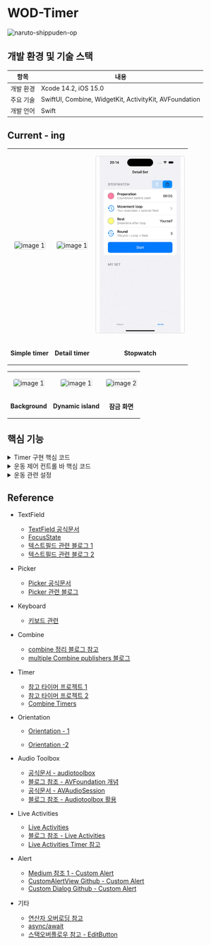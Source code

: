 # WOD-Timer

![naruto-shippuden-op](https://github.com/BOLTB0X/WOD-Timer-app/assets/83914919/46390356-0983-4b42-917b-5a44cbbffbd4)

## 개발 환경 및 기술 스택

| 항목      | 내용                                                   |
| --------- | ------------------------------------------------------ |
| 개발 환경 | Xcode 14.2, iOS 15.0                                   |
| 주요 기술 | SwiftUI, Combine, WidgetKit, ActivityKit, AVFoundation |
| 개발 언어 | Swift                                                  |

## Current - ing

<p align="center">
  <table style="width:100%; text-align:center; border-spacing:20px;">
    <tr>
      <td style="text-align:center; vertical-align:middle;">
        <p align="center">
        <img src="https://github.com/BOLTB0X/WOD-Timer-app/blob/main/history/detail_%ED%83%80%EC%9D%B4%EB%A8%B8.gif?raw=true" 
             alt="image 1" 
             style="width:200px; height:400px; object-fit:contain; border:1px solid #ddd; border-radius:4px;"/>
        </p>
      </td>
      <td style="text-align:center; vertical-align:middle;">
        <p align="center">
        <img src="https://github.com/BOLTB0X/WOD-Timer-app/blob/main/history/detail_%EC%9A%B4%EB%8F%99%EB%A3%A8%ED%94%84%20%EC%84%A4%EC%A0%95.gif?raw=true" 
             alt="image 1" 
             style="width:200px; height:400px; object-fit:contain; border:1px solid #ddd; border-radius:4px;"/>
        </p>
      </td>
      <td style="text-align:center; vertical-align:middle;">
        <p align="center">
        <img src="https://github.com/BOLTB0X/WOD-Timer-app/blob/main/history/%EB%94%94%ED%85%8C%EC%9D%BC%EC%8A%A4%ED%86%B1%EC%9B%8C%EC%B9%98.gif?raw=true" 
             alt="image 2" 
             style="width:200px; height:400px; object-fit:contain; border:1px solid #ddd; border-radius:4px;"/>
        </p>
      </td>
    </tr>
    <tr>
      <td style="text-align:center; font-size:14px; font-weight:bold;">
      <p align="center">
      Simple timer
      </p>
      </td>
      <td style="text-align:center; font-size:14px; font-weight:bold;">
      <p align="center">
      Detail timer
      </p>
      </td>
      <td style="text-align:center; font-size:14px; font-weight:bold;">
      <p align="center">
      Stopwatch
      </p>
      </td>
    </tr>
  </table>
</p>

<p align="center">
  <table style="width:100%; text-align:center; border-spacing:20px;">
    <tr>
      <td style="text-align:center; vertical-align:middle;">
        <p align="center">
        <img src="https://github.com/BOLTB0X/WOD-Timer-app/blob/main/history/%EB%8B%A4%EC%9D%B4%EB%82%98%EB%AF%B9%EC%95%84%EC%9D%BC%EB%9E%9C%EB%93%9C%202.gif?raw=true" 
             alt="image 1" 
             style="width:200px; height:400px; object-fit:contain; border:1px solid #ddd; border-radius:4px;"/>
        </p>
      </td>
      <td style="text-align:center; vertical-align:middle;">
        <p align="center">
        <img src="https://github.com/BOLTB0X/WOD-Timer-app/blob/main/history/%EB%8B%A4%EC%9D%B4%EB%82%98%EB%AF%B9%EC%95%84%EC%9D%BC%EB%9E%9C%EB%93%9C_%ED%99%95%EC%9E%A5.gif?raw=true" 
             alt="image 1" 
             style="width:200px; height:400px; object-fit:contain; border:1px solid #ddd; border-radius:4px;"/>
        </p>
      </td>
      <td style="text-align:center; vertical-align:middle;">
        <p align="center">
        <img src="https://github.com/BOLTB0X/WOD-Timer-app/blob/main/history/%EC%9E%A0%EA%B8%88%ED%99%94%EB%A9%B43.gif?raw=true" 
             alt="image 2" 
             style="width:200px; height:400px; object-fit:contain; border:1px solid #ddd; border-radius:4px;"/>
        </p>
      </td>
    </tr>
    <tr>
      <td style="text-align:center; font-size:14px; font-weight:bold;">
      <p align="center">
      Background
      </p>
      </td>
      <td style="text-align:center; font-size:14px; font-weight:bold;">
      <p align="center">
      Dynamic island
      </p>
      </td>
      <td style="text-align:center; font-size:14px; font-weight:bold;">
      <p align="center">
      잠금 화면
      </p>
      </td>
    </tr>
  </table>
</p>

## 핵심 기능

<details>
<summary> Timer 구현 핵심 코드 </summary>
   <br/>

| Timer                                                                                                                |
| -------------------------------------------------------------------------------------------------------------------- |
| ![timer](https://github.com/BOLTB0X/WOD-Timer-app/blob/main/history/detail_%ED%83%80%EC%9D%B4%EB%A8%B8.gif?raw=true) |

<br/>

1. **Propertys**

   ```swift
   // MARK: - SimpleViewModel
   class SimpleViewModel: InputManager {
       static let shared = SimpleViewModel() // 싱글톤 패턴

       // MARK: - 프로퍼티s
       // ...
       // etc
       @Published var simpleCompletion: Date? // 완료일
       @Published var simpleDisplay: Int = 0

       // MARK: - Timer
       @Published var simpleTmRounds: [SimpleRound] = [] // 심플 타이머루틴 배열
       @Published var simpleTotalTime:Int = 0 // 심플 루틴 배열의 총 시간
       @Published var simpleTmRoundIdx: Int? //
       @Published var simpleTimerCompletion: String = "X" // 완료일
       @Published var simpleTimerHistory: RoundHistory = RoundHistory() // 히스토리

       // 진행률 -> 타이머
       @Published var simpleUnitProgress: Float = 0.0
       @Published var simpleFullProgress: Float = 0.0

       // 타이머 상태 관련
       @Published var simpleTimerState: TimerState = .cancelled {
           didSet {
               switch simpleTimerState {
               case .cancelled, .completed: // 취소 또는 완료
                   timerCancellable?.cancel()
                   simpleDisplay = 0
                   updateSimpleCompletionDate()

               case .active: // 실행
                   startSimpleTimer()

               case .paused: // 중지
                   pauseSimpleTimer()

               case .resumed: // 재개
                   resumeSimpleTimer()
               } // switch
           } // didSet
       }

       // ...
       // 생략
   }
   ```

   <br/>

2. **Methods**

   ```swift
   // MARK: - SimpleViewModel+Timer: SimpleTimer Control
   // 제어관련 메소드들
   extension SimpleViewModel {
       // MARK: - basic Control
       // ....
       // MARK: - startSimpleTimer
       func startSimpleTimer() {
           guard let idx = simpleTmRoundIdx, idx < simpleTmRounds.count, let currentPhase = simpleRoundPhase else {
               return
           }

           print("타이머 실행")
           print(simpleRoundPhase?.phaseText ?? "??")

           updateTimerPhaseStart(idx: idx, currentPhase: currentPhase)

           DispatchQueue.main.async {
               self.speakingCurrentState()
           }

           updateContentState(currentPhase, idx, simpleDisplay)

           timerCancellable = Timer.publish(every: 1.0, on: .main, in: .common)
               .autoconnect()
               .sink { _ in
                   if self.simpleDisplay > 0 && self.simpleRoundPhase != .preparation {
                       self.simpleTotalTime -= 1
                   }

                   self.simpleDisplay -= 1

                   self.updateContentState(currentPhase, idx, self.simpleDisplay)

                   // 5초 이하일 때 countdown 사운드 재생
                   if self.simpleDisplay <= 5 && self.simpleDisplay > 0 {
                       DispatchQueue.global().async {
                           AVManager.shared.playSound(named: "whistle_counting", fileExtension: "caf")
                       }
                   } else if self.simpleDisplay == 0 {
                       DispatchQueue.global().async {
                           AVManager.shared.playSound(named: "whistle_countComplete", fileExtension: "caf")
                       }
                   }

                   DispatchQueue.main.async {
                       self.updateSimpleUnitProgress()
                }

                if self.simpleDisplay < 0 {
                    self.completedCurrentTimer() // 완료
                }

               } // sink

           return
       }

       // MARK: - completedCurrentTimer
       // 현재 타이머 종료시 다음 단계로 이동
       func completedCurrentTimer() {
           timerCancellable?.cancel()
           simpleTimerState = .completed
           updateSimpleTimerCompletion() // 기록
           simpleUnitProgress = 0.0
           // 다음 라운드 페이즈로 이동
           nextSimpleTimerRoundPhase()
           return
       }

       // MARK: - pauseSimpleTimer
       // 일시 중지
       func pauseSimpleTimer() {
           timerCancellable?.cancel()
           print("일시중지")
           updateSimpleCompletionDate()
           return
       }

        // MARK: - resumeSimpleTimer
        // 재개
        func resumeSimpleTimer() {
           print("재개")
           updateSimpleCompletionDate()
           simpleTimerState = .active
           controlBtn = false
           return
       }

       // MARK: - simpleTimerRestart
       // 재시작
       func simpleTimerRestart() {
           simpleTmRoundIdx = nil
           simpleTotalTime = simpleTmRounds.reduce(0) {$0 + ($1.movement + $1.rest) }
           nextSimpleTimerRound()
           return
       }

       // MARK: - simpleTimerCanclled
       // 타이머 취소
       func simpleTimerCanclled() {
           simpleTimerState = .cancelled
           simpleTmRoundIdx = nil
           controlBtn = false
           simpleUnitProgress = 0
           requestOffLiveActivity()
           return
       }

   // ....

   }
   ```

</details>

<details>
<summary> 운동 제어 컨트롤 바 핵심 코드</summary>
   <br/>

| 앞으로 가기                                                                                                                       | 앞으로 뒤로                                                                                                       | 뒤로 가기 및 다시 시작                                                                                                                                                   |
| --------------------------------------------------------------------------------------------------------------------------------- | ----------------------------------------------------------------------------------------------------------------- | ------------------------------------------------------------------------------------------------------------------------------------------------------------------------ |
| ![앞으로](https://github.com/BOLTB0X/WOD-Timer-app/blob/main/history/%EC%95%9E%EC%9C%BC%EB%A1%9C%EA%B0%80%EA%B8%B01.gif?raw=true) | ![앞뒤](https://github.com/BOLTB0X/WOD-Timer-app/blob/main/history/before_next%20%ED%98%BC%ED%95%A9.gif?raw=true) | ![뒤로](https://github.com/BOLTB0X/WOD-Timer-app/blob/main/history/%EB%92%A4%EB%A1%9C%EA%B0%80%EA%B8%B0%20%EB%B0%8F%20%EB%8B%A4%EC%8B%9C%EC%8B%9C%EC%9E%91.gif?raw=true) |

<br/>

1. **Propertys**
   Timer 구현 핵심 코드 내 `propertys` 와 동일
   <br/>

2. **Methods**

   ```swift
   // MARK: - user Interfase Control
    // ...
    // MARK: - controlPausedOrResumed
    // 중지 또는 재개
    func controlTmPausedOrResumed() {
        // 만약 셋팅받은 게 없을 때 막기
        guard let _ = simpleTmRoundIdx, simpleRoundPhase != .completed else {
            return
        }

        controlBtn.toggle()

        if simpleTimerState == .paused {
            controlBtn = false
            simpleTimerState = .resumed
        } else if simpleTimerState == .active {
            controlBtn = true
            simpleTimerState = .paused
        }
    }

    // MARK: - controlBefore
    // 그 이전으로 되돌아가기
    func controlBefore() {
        // 현재가 0일땐 Nothing
        guard let roundIdx = simpleTmRoundIdx, roundIdx >= 0, simpleRoundPhase != .preparation else {
            return
        }

        // 현재 타이머 중지
        simpleTimerState = .paused
        simpleUnitProgress = 0

        if simpleRoundPhase == .completed {
            simpleTmRoundIdx! -= 1
            simpleRoundPhase = .movement
            simpleDisplay = simpleTmRounds[roundIdx-1].movement
            simpleTotalTime = simpleTmRounds[roundIdx-1].movement
            updateBackgroundColor()

            controlBtn = controlBtn

            simpleTimerState = controlBtn ? .paused : .active
            return
        }

        // 현재가 완전 맨 처음인 경우
        if roundIdx == 0 {
            if simpleRoundPhase == .movement { // 운동인 경우 -> 준비 단계로
                simpleRoundPhase = .preparation
                simpleDisplay = selectedPreparationAmount

            } else { // 현재가 첫번째이고 휴식인 경우 -> 운동으로
                simpleDisplay = simpleTmRounds[roundIdx].movement
                simpleRoundPhase = .movement
            }
        } else {
            if simpleRoundPhase == .movement { // 현재가 운동이면 라운드를 앞으로 당겨야함
                // 이전 라운드로 이동
                simpleTmRoundIdx! -= 1
                let currentRound = simpleTmRounds[simpleTmRoundIdx!]
                simpleRoundPhase = .rest
                simpleDisplay = currentRound.rest
            } else { // 휴식인 경우
                simpleRoundPhase = .movement
                simpleDisplay = simpleTmRounds[simpleTmRoundIdx!].movement
            }
        }

        updateBeforeSimpleTotalTime()
        updateBackgroundColor()
        simpleTimerState = controlBtn ? .paused : .active
        return
    }

    // MARK: - controlNext
    // 뒤로(다음) 가기
    func controlNext() {
        // 현재가 마지막 라운드이고 운동 상태라면 nothing
        guard let roundIdx = simpleTmRoundIdx, roundIdx < simpleTmRounds.count else {
            return
        }

        // 현재 타이머 중지
        simpleTimerState = .paused
        simpleUnitProgress = 0
        nextSimpleTimerRoundPhase()
        updateNextSimpleTotalTime()
        return
    }
   ```

   <br/>

</details>

<details>
<summary> 운동 관련 설정 </summary>

| 운동 루프 설정                                                                                                                                        | 준비 설정                                                                                                                    | 휴식 설정                                                                                                                    |
| ----------------------------------------------------------------------------------------------------------------------------------------------------- | ---------------------------------------------------------------------------------------------------------------------------- | ---------------------------------------------------------------------------------------------------------------------------- |
| ![운동루프](https://github.com/BOLTB0X/WOD-Timer-app/blob/main/history/detail_%EC%9A%B4%EB%8F%99%EB%A3%A8%ED%94%84%20%EC%84%A4%EC%A0%95.gif?raw=true) | ![준비](https://github.com/BOLTB0X/WOD-Timer-app/blob/main/history/detail_%EC%A4%80%EB%B9%84%EC%84%A4%EC%A0%95.gif?raw=true) | ![휴식](https://github.com/BOLTB0X/WOD-Timer-app/blob/main/history/detail_%ED%9C%B4%EC%8B%9D%EC%84%A4%EC%A0%95.gif?raw=true) |

<br/>

```swift
// MARK: - displayPopup
@ViewBuilder
private func displayPopup() -> some View {
      if isModeBtn == 0 {
          switch detailButton {
            case .preparation:
                DeatilTimerPreparationSet(showPopup: $showPopup)
                    .environmentObject(viewModel)
            case .round:
                DetailTimerRoundSet(showPopup: $showPopup)
                    .environmentObject(viewModel)
            case .preparationColor:
                DeatilTimerPreparationColorSet(showPopup: $showPopup)
                    .environmentObject(viewModel)
            case .loopRestColor:
                DetailTimerRestColorSet(showPopup: $showPopup)
                    .environmentObject(viewModel)
            default:
                DetailTimerRestSet(showPopup: $showPopup)
                    .environmentObject(viewModel)
            }
      } else {
          switch detailButton {
          case .preparation:
              DetailStopwatchPreparationSet(showPopup: $showPopup)
                  .environmentObject(viewModel)
          case .round:
              DetailStopwatchRoundSet(showPopup: $showPopup)
                  .environmentObject(viewModel)
          case .preparationColor:
              DeatilStopwatchPreparationColorSet(showPopup: $showPopup)
                  .environmentObject(viewModel)
          case .loopRestColor:
              DetailStopwatchRestColorSet(showPopup: $showPopup)
                  .environmentObject(viewModel)
          default:
              DetailTimerRestSet(showPopup: $showPopup)
                  .environmentObject(viewModel)
          }
      }
} // displayPopup
```

<br/>

1. **운동 관련** : `DetailLoopView`

   ```swift
   // MARK: - DetailLoopView
   struct DetailLoopView: View {
       // MARK: Environment
       @EnvironmentObject private var viewModel: DetailViewModel

       // MARK: State
       // 뷰 관련
       @State private var showPopup: Bool = false
       @State private var showAlert = false
       // 컴포넌트 관련
       @State private var tableType: Int = 0 // 0 Scroll, 1 List
       @State private var selectType: SelectedSetting?

       // MARK: Binding
       @Binding var rootView: Bool
       @Binding var modeBtn: Int

       // MARK: - View
       var body: some View {
           // MARK: main
           NavigationView {
               VStack(alignment: .center,spacing: 0) {
                   DetailLoopTop(
                       tableType: $tableType,
                       betweenRest: modeBtn == 0 ? $viewModel.betweenRestInTimer : $viewModel.betweenRestInStop,
                       createRemoveAction: {
                        viewModel.createRemoveButtonAction(tableType: $tableType, alret: $showAlert, mode: modeBtn)
                       },
                       sortAction: modeBtn == 0 ? viewModel.sortTimerLoopList : viewModel.sortStopLoopList
                   ) // DetailLoopTop

                   Divider()

                   if modeBtn == 0 {
                       displayTimerLoop()
                   } else {
                       displayStopLoop()
                   }

               } // VStack
               // MARK: side
               // MARK: - popupNavigationView
               // 팝업
               .popupNavigationView(show: $showPopup) {
                   if modeBtn == 0 {
                    displayTimerPopup()
                } else {
                    displayStopwatchPopup()
                }
            } // popupNavigationView

            // MARK: - navigationBasicToolbar
            .navigationBasicToolbar(
                backAction: {
                    rootView.toggle()
                },
                title: modeBtn == 0 ? "Timer Movement Loop" :  "Stopwatch Movement Loop"
            ) // navigationBasicToolbar
        } // NavigationView
        // MARK: - alert
        // 경고창
        .alert(isPresented: $showAlert) {
            return Alert(title: Text(viewModel.alretMessage))
        }
    } // body

       // MARK: - ViewBuilder
       // ...
       // MARK: - displayLoop
       @ViewBuilder
       private func displayTimerLoop() -> some View {
           if tableType == 1 { // 편집
               LoopList(
                loopList: $viewModel.timerLoopList,
                multiSelection: $viewModel.multiSelection,
                moveItemFunction: viewModel.moveTimerLoopItem,
                mode: modeBtn
               )

               Divider()

               EditDefaultState(
                defaultMove: $viewModel.defaultMove,
                defaultRest: $viewModel.defaultRest,
                isPopup: $showPopup,
                selectType: $selectType
               )
           } else { // 일반
               LoopScroll(
                loopList: $viewModel.timerLoopList,
                selectedLoopIndex: $viewModel.selectedTimerLoopIndex,
                showPopup: $showPopup,
                selectType: $selectType,
                mode: modeBtn
               )
           } // if - else
       } // displayTimerLoop

       // MARK: - displayLoop
       @ViewBuilder
       private func displayStopLoop() -> some View {
           if tableType == 1 { // 편집
               LoopList(
                   loopList: $viewModel.stopLoopList,
                multiSelection: $viewModel.multiSelection,
                moveItemFunction: viewModel.moveStopLoopItem,
                mode: modeBtn
               )

                Divider()

                EditDefaultState(
                defaultMove: $viewModel.defaultMove,
                defaultRest: $viewModel.defaultRest,
                isPopup: $showPopup,
                selectType: $selectType
               )
              } else { // 일반
                  LoopScroll(
                   loopList: $viewModel.stopLoopList,
                   selectedLoopIndex: $viewModel.selectedStopLoopIndex,
                   showPopup: $showPopup,
                   selectType: $selectType,
                mode: modeBtn
               )
           } // if - else
       } // displayTimerLoop

       // MARK: - displayTimerPopup
       @ViewBuilder
       private func displayTimerPopup() -> some View {
           if let type = selectType {
               switch type {
               case .color, .defaultMoveColor, .defaultRestColor:
                   DetailTimeColorSet(showPopup: $showPopup, selectType: $selectType)
                    .environmentObject(viewModel)
               case .text, .defaultMoveText, .defaultRestText:
                   DetailTimerTextSet(showPopup: $showPopup, selectType: $selectType)
                    .environmentObject(viewModel)

               case .defaultMoveTime, .defaultRestTime:
                   DetailTimerMovementSet(showPopup: $showPopup, selectType: $selectType)
                    .environmentObject(viewModel)

               default:
                      DetailTimerMovementSet(showPopup: $showPopup, selectType: $selectType)
                       .environmentObject(viewModel)
               } // switch
           }
       } // displayTimerPopup

       // MARK: - displayStopwatchPopup
       @ViewBuilder
       private func displayStopwatchPopup() -> some View {
           if let type = selectType {
               switch type {
               case .color, .defaultMoveColor, .defaultRestColor:
                   DetailStopwatchColorSet(showPopup: $showPopup, selectType: $selectType)
                       .environmentObject(viewModel)
               case .text, .defaultMoveText, .defaultRestText:
                   DetailStopwatchTextSet(showPopup: $showPopup, selectType: $selectType)
                       .environmentObject(viewModel)

               default:
                   DetailTimerMovementSet(showPopup: $showPopup, selectType: $selectType)
                       .environmentObject(viewModel)
               } // switch
           }
       } // displayTimerPopup
   }
   ```

   <br/>

2. **준비** : `PreparationSet`

   ```swift
   // MARK: - PreparationSet
   struct PreparationSet: View {
       // MARK: Binding
       @Binding var selectedPreparationAmount: Int
       @Binding var isChange: Bool
       @Binding var showPopup: Bool

       // MARK: 프로퍼티
       let manager: InputManager

       // MARK: - View
       var body: some View {
           GeometryReader { geometry in
               VStack(alignment: .center, spacing: 0) {
                   // MARK: - 초기화 & 전환
                   HStack(alignment: .center, spacing: 0) {
                       Button(action: {selectedPreparationAmount = 3},
                           label: {
                           Image(systemName: "gobackward")
                       })
                       .padding(.horizontal)

                       Spacer()

                       Button(!isChange ? "keyboard": "wheel") {
                           isChange.toggle()
                       }
                       .padding(.horizontal)
                   } // HStack
                   .foregroundColor(.secondary)

                   // MARK: - set
                   if isChange  {
                       SettingTextField(setBinding: $selectedPreparationAmount, title: "Preparation",viewModel: manager)
                   }
                   else {
                       SettingPicker(title: "Preparation",
                                  range: manager.preparationRange,
                                  binding: $selectedPreparationAmount)
                       .onTapGesture {
                           isChange.toggle()
                       }
                   }
               } // VStack
           } // GeometryReader
       } // body
   }
   ```

   <br/>

3. **휴식** : `RestSet`

   ```swift
   // MARK: - RestSet
   struct RestSet: View {
       // MARK: Binding
       @Binding var selectedRestAmount: MovementTime
       @Binding var isChange: Bool
       @Binding var showPopup: Bool
       @Binding var isCalculatedBtn: Bool

       // MARK: 프로퍼티
       let manager: InputManager

       // MARK: - View
       var body: some View {
           GeometryReader { geometry in
               VStack(alignment: .center, spacing: 0) {
                   // MARK: - 초기화 & 전환
                   HStack(alignment: .center, spacing: 0) {
                       Button(action: {
                           selectedRestAmount = MovementTime(hours: 0, minutes: 0, seconds: 10)
                       },
                           label: {
                           Image(systemName: "gobackward")
                       })
                       .padding(.horizontal)

                       Spacer()

                       Button(!isChange ? "keyboard": "wheel") {
                           isChange.toggle()
                       }
                       .padding(.horizontal)
                   } // HStack
                   .foregroundColor(.secondary)

                   // MARK: - set
                   if isChange  {
                       SettingTwoTextField(setMinute: $selectedRestAmount.minutes, setSecond: $selectedRestAmount.seconds, isUsedAuto: $isCalculatedBtn,  viewModel: manager)
                   }
                   else {
                       HStack {
                           SettingPicker(title: "min", range: manager.minutesRange, binding: $selectedRestAmount.minutes)

                           Spacer()

                           SettingPicker(title: "sec", range: manager.secondsRange, binding: $selectedRestAmount.seconds)
                       } // HStack
                       .onTapGesture {
                           isChange.toggle()
                       }
                   }
               } // VStack
           } // GeometryReader
       } // body
   }
   ```

   <br/>

- [운동 루프 원본 코드 보기](https://github.com/BOLTB0X/WOD-Timer-app/tree/main/WOD/Timer/Detail/DetailLoop)
- [셋팅 관련 원본 코드 보기](https://github.com/BOLTB0X/WOD-Timer-app/tree/main/WOD/Timer/Common/View/Setting)

</details>

## Reference

- TextField

  - [TextField 공식문서](https://engineering.linecorp.com/ko/blog/line-pay-swiftui-textfield)
  - [FocusState](https://developer.apple.com/documentation/swiftui/focusstate)
  - [텍스트필드 관련 블로그 1](https://velog.io/@tmdckd232/SwiftUI-TextField-Dismissing-keyboard)
  - [텍스트필드 관련 블로그 2](https://engineering.linecorp.com/ko/blog/line-pay-swiftui-textfield)
    <br/>

- Picker

  - [Picker 공식문서](https://developer.apple.com/documentation/swiftui/picker)
  - [Picker 관련 블로그 ](https://seons-dev.tistory.com/entry/Picker-%EC%99%80-DatePicker)
    <br/>

- Keyboard

  - [키보드 관련](https://ios-development.tistory.com/1068)
    <br/>

- Combine

  - [combine 정리 블로그 참고](https://icksw.tistory.com/category/iOS/Combine?page=3)
  - [multiple Combine publishers 블로그](https://swiftwithmajid.com/2021/05/12/combining-multiple-combine-publishers-in-swift/)
    <br/>

- Timer

  - [참고 타이머 프로젝트 1](https://digitalbunker.dev/recreating-the-ios-timer-in-swiftui/)
  - [참고 타이머 프로젝트 2](https://programmingwithswift.com/build-a-stopwatch-app-with-swiftui/)
  - [Combine Timers](https://cozzin.tistory.com/34)
    <br/>

- Orientation

  - [Orientation - 1](https://sarunw.com/posts/how-to-preview-a-device-in-landscape-orientation-with-swiftui-previews/)

  - [Orientation -2](https://developer.apple.com/forums/thread/126878)
    <br/>

- Audio Toolbox

  - [공식문서 - audiotoolbox](https://developer.apple.com/documentation/audiotoolbox/)
  - [블로그 참조 - AVFoundation 개념](https://ios-development.tistory.com/927)
  - [공식문서 - AVAudioSession](https://developer.apple.com/documentation/avfaudio/avaudiosession)
  - [블로그 참조 - Audiotoolbox 활용](https://medium.com/the-swift-blog/play-short-sound-in-ios-using-audiotoolbox-5ec6a39bab1a)
    <br/>

- Live Activities

  - [Live Activities](https://developer.apple.com/design/human-interface-guidelines/live-activities)
  - [블로그 참조 - Live Activities](https://velog.io/@maddie/iOS-Live-Activity-%EB%9D%BC%EC%9D%B4%EB%B8%8C-%EC%95%A1%ED%8B%B0%EB%B9%84%ED%8B%B0)
  - [Live Activities Timer 참고](https://santoshbotre01.medium.com/empower-your-ios-apps-with-liveactivity-6f2b461e78f3)
    <br/>

- Alert

  - [Medium 참조 1 - Custom Alert](https://levelup.gitconnected.com/custom-alerts-in-swift-using-swiftentrykit-fcb729a69f9ac)
  - [CustomAlertView Github - Custom Alert](https://github.com/devendrabhumca12/CustomAlertView/tree/main)
  - [Custom Dialog Github - Custom Alert](https://github.com/mikina/SwiftUICustomDialog)
    <br/>

- 기타
  - [연산자 오버로딩 참고](https://kka7.tistory.com/73)
  - [async/await](https://azamsharp.medium.com/beginning-async-await-in-ios-15-and-swift-5-5-1086b50b8f3d)
  - [스택오버플로우 참고 - EditButton](https://stackoverflow.com/questions/57344305/swiftui-button-as-editbutton)
    <br/>

